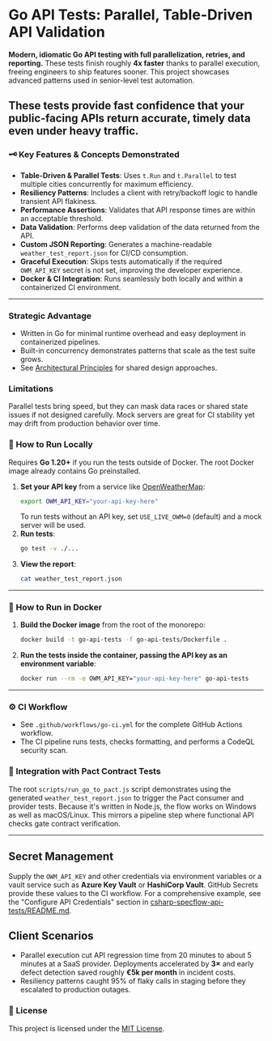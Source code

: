 # Go API Tests: Parallel, Table-Driven API Validation

**Modern, idiomatic Go API testing with full parallelization, retries, and reporting.** These tests finish roughly **4x faster** thanks to parallel execution, freeing engineers to ship features sooner. This project showcases advanced patterns used in senior-level test automation.

These tests provide fast confidence that your public-facing APIs return accurate, timely data even under heavy traffic.
---

### 🗝️ Key Features & Concepts Demonstrated

- **Table-Driven & Parallel Tests**: Uses `t.Run` and `t.Parallel` to test multiple cities concurrently for maximum efficiency.
- **Resiliency Patterns**: Includes a client with retry/backoff logic to handle transient API flakiness.
- **Performance Assertions**: Validates that API response times are within an acceptable threshold.
- **Data Validation**: Performs deep validation of the data returned from the API.
- **Custom JSON Reporting**: Generates a machine-readable `weather_test_report.json` for CI/CD consumption.
- **Graceful Execution**: Skips tests automatically if the required `OWM_API_KEY` secret is not set, improving the developer experience.
- **Docker & CI Integration**: Runs seamlessly both locally and within a containerized CI environment.

---
### Strategic Advantage
- Written in Go for minimal runtime overhead and easy deployment in containerized pipelines.
- Built-in concurrency demonstrates patterns that scale as the test suite grows.
- See [Architectural Principles](../ARCHITECTURAL_PRINCIPLES.md) for shared design approaches.

### Limitations
Parallel tests bring speed, but they can mask data races or shared state issues if not designed carefully. Mock servers are great for CI stability yet may drift from production behavior over time.


### 🚀 How to Run Locally

Requires **Go 1.20+** if you run the tests outside of Docker. The root Docker
image already contains Go preinstalled.

1.  **Set your API key** from a service like [OpenWeatherMap](https://openweathermap.org/api):
    ```bash
    export OWM_API_KEY="your-api-key-here"
    ```
    To run tests without an API key, set `USE_LIVE_OWM=0` (default) and a mock
    server will be used.
2.  **Run tests**:
    ```bash
    go test -v ./...
    ```
3.  **View the report**:
    ```bash
    cat weather_test_report.json
    ```

---

### 🐳 How to Run in Docker

1.  **Build the Docker image** from the root of the monorepo:
    ```bash
    docker build -t go-api-tests -f go-api-tests/Dockerfile .
    ```
2.  **Run the tests inside the container, passing the API key as an environment variable**:
    ```bash
    docker run --rm -e OWM_API_KEY="your-api-key-here" go-api-tests
    ```

---

### ⚙️ CI Workflow

- See `.github/workflows/go-ci.yml` for the complete GitHub Actions workflow.
- The CI pipeline runs tests, checks formatting, and performs a CodeQL security scan.

### 🤝 Integration with Pact Contract Tests

The root `scripts/run_go_to_pact.js` script demonstrates using the generated
`weather_test_report.json` to trigger the Pact consumer and provider tests.
Because it's written in Node.js, the flow works on Windows as well as macOS/Linux.
This mirrors a pipeline step where functional API checks gate contract verification.

---

## Secret Management

Supply the `OWM_API_KEY` and other credentials via environment variables or a
vault service such as **Azure Key Vault** or **HashiCorp Vault**. GitHub Secrets
provide these values to the CI workflow. For a comprehensive example, see the
"Configure API Credentials" section in
[csharp-specflow-api-tests/README.md](../csharp-specflow-api-tests/README.md).

## Client Scenarios

- Parallel execution cut API regression time from 20 minutes to about 5 minutes at a SaaS provider. Deployments accelerated by **3×** and early defect detection saved roughly **€5k per month** in incident costs.
- Resiliency patterns caught 95% of flaky calls in staging before they escalated to production outages.

### 📄 License

This project is licensed under the [MIT License](../LICENSE).
